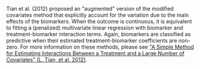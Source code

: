 Tian et al. (2012) proposed an "augmented" version of the modified covariates
method that explicitly account for the variation due to the main effects of the
biomarkers. When the outcome is continuous, it is equivalent to fitting a
(penalized) multivariate linear regression with biomarker and
treatment-biomarker interaction terms. Again, biomarkers are classified as
predictive when their estimated treatment-biomarker coefficients are non-zero.
For more information on these methods, please see ["A Simple Method for
Estimating Interactions Between a Treatment and a Large Number of Covariates"
(L. Tian, et al.
2012)](https://www.tandfonline.com/doi/abs/10.1080/01621459.2014.951443).
